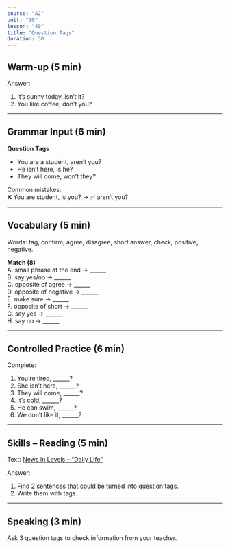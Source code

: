 ```yaml
---
course: "A2"
unit: "10"
lesson: "49"
title: "Question Tags"
duration: 30
---
```


## Warm-up (5 min)
Answer:
1. It’s sunny today, isn’t it?
2. You like coffee, don’t you?

-------

## Grammar Input (6 min)
**Question Tags**  
- You are a student, aren’t you?  
- He isn’t here, is he?  
- They will come, won’t they?  

Common mistakes:  
❌ You are student, is you? → ✅ aren’t you?  

-------

## Vocabulary (5 min)
Words: tag, confirm, agree, disagree, short answer, check, positive, negative.  

**Match (8)**  
A. small phrase at the end → ______  
B. say yes/no → ______  
C. opposite of agree → ______  
D. opposite of negative → ______  
E. make sure → ______  
F. opposite of short → ______  
G. say yes → ______  
H. say no → ______  

-------

## Controlled Practice (6 min)
Complete:  
1. You’re tired, ______?  
2. She isn’t here, ______?  
3. They will come, ______?  
4. It’s cold, ______?  
5. He can swim, ______?  
6. We don’t like it, ______?  

-------

## Skills – Reading (5 min)
Text: [News in Levels – “Daily Life”](https://www.newsinlevels.com/)  

Answer:
1. Find 2 sentences that could be turned into question tags.  
2. Write them with tags.  

-------

## Speaking (3 min)
Ask 3 question tags to check information from your teacher.
